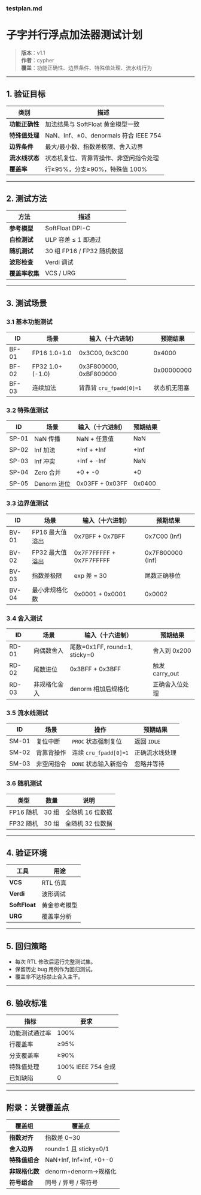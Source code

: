 
###  testplan.md

#  子字并行浮点加法器测试计划

> **版本**：v1.1  
> **作者**：cypher  
> **覆盖**：功能正确性、边界条件、特殊值处理、流水线行为

---

## 1. 验证目标
| 类别 | 描述 |
|------|------|
| **功能正确性** | 加法结果与 SoftFloat 黄金模型一致 |
| **特殊值处理** | NaN、Inf、±0、denormals 符合 IEEE 754 |
| **边界条件** | 最大/最小数、指数差极限、舍入边界 |
| **流水线状态** | 状态机复位、背靠背操作、非空闲指令处理 |
| **覆盖率** | 行≥95%，分支≥90%，特殊值 100% |

---

## 2. 测试方法
| 方法 | 描述 |
|------|------|
| **参考模型** | SoftFloat DPI-C |
| **自检测试** | ULP 容差 ≤ 1 即通过 |
| **随机测试** | 30 组 FP16 / FP32 随机数据 |
| **波形检查** | Verdi 调试 |
| **覆盖率收集** | VCS / URG |

---

## 3. 测试场景

### 3.1 基本功能测试
| ID | 场景 | 输入（十六进制） | 预期结果 |
|----|------|------------------|----------|
| BF-01 | FP16 1.0+1.0 | 0x3C00, 0x3C00 | 0x4000 |
| BF-02 | FP32 1.0+(-1.0) | 0x3F800000, 0xBF800000 | 0x00000000 |
| BF-03 | 连续加法 | 背靠背 `cru_fpadd[0]=1` | 状态机无阻塞 |

### 3.2 特殊值测试
| ID | 场景 | 输入（十六进制） | 预期结果 |
|----|------|------------------|----------|
| SP-01 | NaN 传播 | NaN + 任意值 | NaN |
| SP-02 | Inf 加法 | +Inf + +Inf | +Inf |
| SP-03 | Inf 冲突 | +Inf + -Inf | NaN |
| SP-04 | Zero 合并 | +0 + -0 | +0 |
| SP-05 | Denorm 进位 | 0x03FF + 0x03FF | 0x0400 |

### 3.3 边界值测试
| ID | 场景 | 输入（十六进制） | 预期结果 |
|----|------|------------------|----------|
| BV-01 | FP16 最大值溢出 | 0x7BFF + 0x7BFF | 0x7C00 (Inf) |
| BV-02 | FP32 最大值溢出 | 0x7F7FFFFF + 0x7F7FFFFF | 0x7F800000 (Inf) |
| BV-03 | 指数差极限 | exp 差 = 30 | 尾数正确移位 |
| BV-04 | 最小非规格化数 | 0x0001 + 0x0001 | 0x0002 |

### 3.4 舍入测试
| ID | 场景 | 输入（十六进制） | 预期结果 |
|----|------|------------------|----------|
| RD-01 | 向偶数舍入 | 尾数=0x1FF, round=1, sticky=0 | 舍入到 0x200 |
| RD-02 | 尾数进位 | 0x3BFF + 0x3BFF | 触发 carry_out |
| RD-03 | 非规格化舍入 | denorm 相加后规格化 | 正确舍入位处理 |

### 3.5 流水线测试
| ID | 场景 | 操作 | 预期结果 |
|----|------|------|----------|
| SM-01 | 复位中断 | `PROC` 状态强制复位 | 返回 `IDLE` |
| SM-02 | 背靠背操作 | 连续 `cru_fpadd[0]=1` | 正确流水线处理 |
| SM-03 | 非空闲指令 | `DONE` 状态输入新指令 | 忽略并等待 |

### 3.6 随机测试
| 类型 | 数量 | 说明 |
|------|------|------|
| FP16 随机 | 30 组 | 全随机 16 位数据 |
| FP32 随机 | 30 组 | 全随机 32 位数据 |

---

## 4. 验证环境
| 工具 | 用途 |
|------|------|
| **VCS** | RTL 仿真 |
| **Verdi** | 波形调试 |
| **SoftFloat** | 黄金参考模型 |
| **URG** | 覆盖率分析 |

---

## 5. 回归策略
- 每次 RTL 修改后运行完整测试集。
- 保留历史 bug 用例作为回归测试。
- 覆盖率不达标禁止合入主干。

---

## 6. 验收标准
| 指标 | 要求 |
|------|------|
| 功能测试通过率 | 100% |
| 行覆盖率 | ≥95% |
| 分支覆盖率 | ≥90% |
| 特殊值处理 | 100% IEEE 754 合规 |
| 已知缺陷 | 0 |

---

## 附录：关键覆盖点
| 覆盖组 | 覆盖点 |
|--------|--------|
| **指数对齐** | 指数差 0~30 |
| **舍入边界** | round=1 且 sticky=0/1 |
| **特殊值组合** | NaN+Inf, Inf+Inf, +0+-0 |
| **非规格化数** | denorm+denorm→规格化 |
| **符号组合** | 同号 / 异号 / 零符号 |
